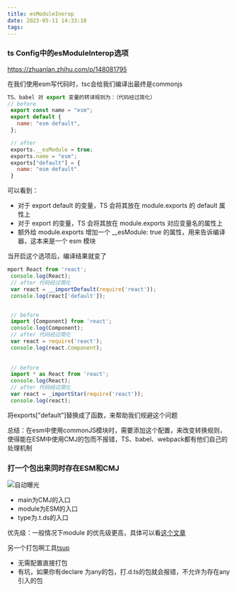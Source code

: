```yaml
---
title: esModuleInerop
date: 2023-05-11 14:33:18
tags:
---
```


### ts Config中的esModuleInterop选项
https://zhuanlan.zhihu.com/p/148081795

在我们使用esm写代码时，tsc会给我们编译出最终是commonjs
```javascript
TS、babel 对 export 变量的转译规则为：（代码经过简化）
// before
 export const name = "esm";
 export default {
   name: "esm default",
 };

 // after
 exports.__esModule = true;
 exports.name = "esm";
 exports["default"] = {
   name: "esm default"
 }
```

可以看到：

- 对于 export default 的变量，TS 会将其放在 module.exports 的 default 属性上
- 对于 export 的变量，TS 会将其放在 module.exports 对应变量名的属性上
- 额外给 module.exports 增加一个 __esModule: true 的属性，用来告诉编译器，这本来是一个 esm 模块

当开启这个选项后，编译结果就变了
```javascript
mport React from 'react';
 console.log(React);
 // after 代码经过简化
 var react = __importDefault(require('react'));
 console.log(react['default']);


 // before
 import {Component} from 'react';
 console.log(Component);
 // after 代码经过简化
 var react = require('react');
 console.log(react.Component);
 
 
 // before
 import * as React from 'react';
 console.log(React);
 // after 代码经过简化
 var react = _importStar(require('react'));
 console.log(react);

```
将exports["default"]替换成了函数，来帮助我们规避这个问题


总结：在esm中使用commonJS模块时，需要添加这个配置，来改变转换规则，使得能在ESM中使用CMJ的包而不报错，TS、babel、webpack都有他们自己的处理机制

### 打一个包出来同时存在ESM和CMJ

![自动曝光](/picture/20230512.jpg)

- main为CMJ的入口
- module为ESM的入口
- type为.t.ds的入口

优先级：一般情况下module 的优先级更高，具体可以看[这个文章](https://juejin.cn/post/6844903862977953806#heading-5)

另一个打包啊工具[tsup](https://tsup.egoist.dev/)

- 无需配置直接打包
- 有坑，如果你有declare 为any的包，打.d.ts的包就会报错，不允许为存在any引入的包